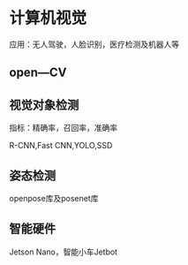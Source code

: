 # 计算机视觉
应用：无人驾驶，人脸识别，医疗检测及机器人等
## open—CV

## 视觉对象检测
指标：精确率，召回率，准确率

R-CNN,Fast CNN,YOLO,SSD
## 姿态检测
openpose库及posenet库
## 智能硬件
Jetson Nano，智能小车Jetbot